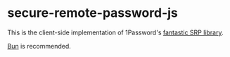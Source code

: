# secure-remote-password-js

This is the client-side implementation of 1Password's [fantastic SRP library](https://github.com/1Password/srp).

[Bun](https://bun.sh) is recommended.
